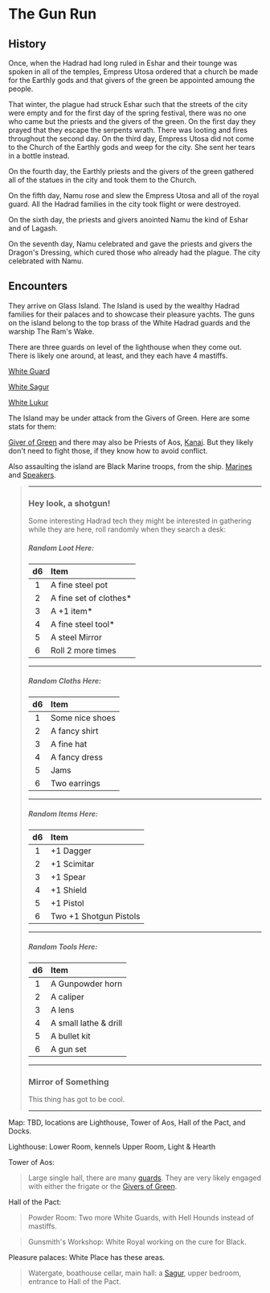 # The Gun Run

## History

Once, when the Hadrad had long ruled in Eshar and their tounge was spoken in all of the temples, Empress Utosa ordered that a church be made for the Earthly gods and that givers of the green be appointed amoung the people. 

That winter, the plague had struck Eshar such that the streets of the city were empty and for the first day of the spring festival, there was no one who came but the priests and the givers of the green. On the first day they prayed that they escape the serpents wrath. There was looting and fires throughout the second day. On the third day, Empress Utosa did not come to the Church of the Earthly gods and weep for the city. She sent her tears in a bottle instead.

On the fourth day, the Earthly priests and the givers of the green gathered all of the statues in the city and took them to the Church.

On the fifth day, Namu rose and slew the Empress Utosa and all of the royal guard. All the Hadrad families in the city took flight or were destroyed.

On the sixth day, the priests and givers anointed Namu the kind of Eshar and of Lagash. 

On the seventh day, Namu celebrated and gave the priests and givers the Dragon's Dressing, which cured those who already had the plague. The city celebrated with Namu.

## Encounters

They arrive on Glass Island. The Island is used by the wealthy Hadrad families for their palaces and to showcase their pleasure yachts. The guns on the island belong to the top brass of the White Hadrad guards and the warship The Ram's Wake.

There are three guards on level of the lighthouse when they come out. There is likely one around, at least, and they each have 4 mastiffs. 

[White Guard](/sb/white_guard.md)

[White Sagur](/sb/white_sagur.md)

[White Lukur](/sb/white_lukur.md)

The Island may be under attack from the Givers of Green. Here are some stats for them:

[Giver of Green](/sb/giver_of_green.md) and there may also be Priests of Aos, [Kanai](/sb/kanai.md). But they likely don't need to fight those, if they know how to avoid conflict.

Also assaulting the island are Black Marine troops, from the ship. [Marines](/sb/hadrad_marine.md) and [Speakers](/sb/speaker). 

> ____
> ### Hey look, a shotgun!
> Some interesting Hadrad tech they might be interested in gathering while they are here, roll randomly when they search a desk:
>##### Random Loot Here:
> | d6 | Item |
> |:----:|:-------------|
> | 1  | A fine steel pot |
> | 2 | A fine set of clothes* |
> | 3 | A +1 item*  |
> | 4 | A fine steel tool* |
> | 5  | A steel Mirror |
> | 6 | Roll 2 more times |
>___
>##### Random Cloths Here:
> | d6 | Item |
> |:----:|:-------------|
> | 1  | Some nice shoes |
> | 2 | A fancy shirt |
> | 3 | A fine hat  |
> | 4 | A fancy dress |
> | 5  | Jams  |
> | 6 | Two earrings |
>___
>##### Random Items Here:
> | d6 | Item |
> |:----:|:-------------|
> | 1  | +1 Dagger |
> | 2 | +1 Scimitar |
> | 3 | +1 Spear  |
> | 4 | +1 Shield |
> | 5  | +1 Pistol |
> | 6 | Two +1 Shotgun Pistols |
>___
>##### Random Tools Here:
> | d6 | Item |
> |:----:|:-------------|
> | 1  | A Gunpowder horn |
> | 2 | A caliper |
> | 3 | A lens |
> | 4 | A small lathe & drill |
> | 5  | A bullet kit |
> | 6 | A gun set |
>___
> ### Mirror of Something
> This thing has got to be cool.
>____



Map: TBD, locations are Lighthouse, Tower of Aos, Hall of the Pact, and Docks.

Lighthouse: 
Lower Room, kennels
Upper Room, Light & Hearth

Tower of Aos:

> Large single hall, there are many [guards](/sb/white_guard.md). They are very likely engaged with either the frigate or the [Givers of Green](/sb/giver_of_green.md).

Hall of the Pact:

> Powder Room: Two more White Guards, with Hell Hounds instead of mastiffs. 

>Gunsmith's Workshop: White Royal working on the cure for Black. 

Pleasure palaces:
White Place has these areas.

>Watergate, boathouse cellar, main hall: a [Sagur](/sb/white_sagur.md), upper bedroom, entrance to Hall of the Pact.

